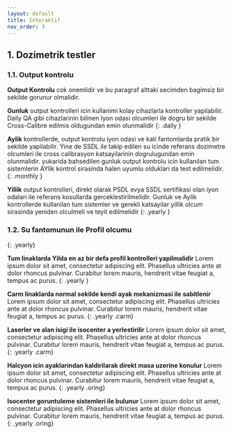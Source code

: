 ```yaml
---
layout: default
title: Interaktif
nav_order: 3
---
```



## **1.** Dozimetrik testler

### **1.1.** Output kontrolu

**Output Kontrolu** cok onemlidir ve bu paragraf alttaki secimden bagimsiz bir sekilde gorunur olmalidir.

**Gunluk** output kontrolleri icin kullanimi kolay cihazlarla kontroller yapilabilir. Daily QA gibi cihazlarinin bilinen Iyon odasi olcumleri ile dogru bir sekilde Cross-Calibre edilmis oldugundan emin olunmalidir
{: .daily }

**Aylik** kontrollerde, output kontrolu iyon odasi ve kati fantomlarda pratik bir sekilde yapilabilir. Yine de SSDL ile takip edilen su icinde referans dozimetre olcumleri ile cross calibrasyon katsayilarinin dogrulugundan emin olunmalidir. yukarida bahsedilen gunluk output kontrolu icin kullanilan tum sistemlerin AYlik kontrol sirasinda halen uyumlu olduklari da test edilmelidir.
{: .monthly }

**Yillik** output kontrolleri, direkt olarak PSDL evya SSDL sertifikasi olan iyon odalari ile referans kosullarda gerceklestirilmelidir. Gunluk ve  Aylik kontrollerde kullanilan tum sistemler ve gerekli katsayilar yillik olcum sirasinda yeniden olculmeli ve teyit edilmelidir
{: .yearly }

### **1.2.** Su fantomunun ile Profil olcumu
{: .yearly}

**Tum linaklarda Yilda en az bir defa profil kontrolleri yapilmalidir** Lorem ipsum dolor sit amet, consectetur adipiscing elit. Phasellus ultricies ante at dolor rhoncus pulvinar. Curabitur lorem mauris, hendrerit vitae feugiat a, tempus ac purus. 
{: .yearly }

**Carm linaklarda normal sekilde kendi ayak mekanizmasi ile sabitlenir** Lorem ipsum dolor sit amet, consectetur adipiscing elit. Phasellus ultricies ante at dolor rhoncus pulvinar. Curabitur lorem mauris, hendrerit vitae feugiat a, tempus ac purus. 
{: .yearly .carm}

**Laserler ve alan isigi ile isocenter a yerlestirilir** Lorem ipsum dolor sit amet, consectetur adipiscing elit. Phasellus ultricies ante at dolor rhoncus pulvinar. Curabitur lorem mauris, hendrerit vitae feugiat a, tempus ac purus. 
{: .yearly .carm}

**Halcyon icin ayaklarindan kaldirilarak direkt masa uzerine konulur** Lorem ipsum dolor sit amet, consectetur adipiscing elit. Phasellus ultricies ante at dolor rhoncus pulvinar. Curabitur lorem mauris, hendrerit vitae feugiat a, tempus ac purus. 
{: .yearly .oring}

**Isocenter goruntuleme sistemleri ile bulunur** Lorem ipsum dolor sit amet, consectetur adipiscing elit. Phasellus ultricies ante at dolor rhoncus pulvinar. Curabitur lorem mauris, hendrerit vitae feugiat a, tempus ac purus. 
{: .yearly .oring}